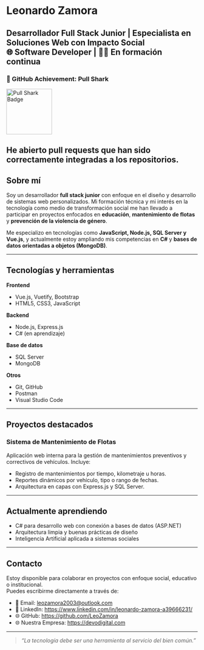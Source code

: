 # Leonardo Zamora

Desarrollador Full Stack Junior | Especialista en Soluciones Web con Impacto Social  
🌐 Software Developer | 👨‍💻 En formación continua
---
### 🦈 GitHub Achievement: Pull Shark

<img src="https://github.githubassets.com/images/modules/profile/achievements/pull-shark-default.png" width="120" alt="Pull Shark Badge" />

He abierto pull requests que han sido correctamente integradas a los repositorios.
---
## Sobre mí

Soy un desarrollador **full stack junior** con enfoque en el diseño y desarrollo de sistemas web personalizados. Mi formación técnica y mi interés en la tecnología como medio de transformación social me han llevado a participar en proyectos enfocados en **educación**, **mantenimiento de flotas** y **prevención de la violencia de género**.

Me especializo en tecnologías como **JavaScript, Node.js, SQL Server y Vue.js**, y actualmente estoy ampliando mis competencias en **C#** y **bases de datos orientadas a objetos (MongoDB)**.

---

## Tecnologías y herramientas

**Frontend**
- Vue.js, Vuetify, Bootstrap
- HTML5, CSS3, JavaScript

**Backend**
- Node.js, Express.js
- C# (en aprendizaje)

**Base de datos**
- SQL Server
- MongoDB

**Otros**
- Git, GitHub
- Postman
- Visual Studio Code

---

## Proyectos destacados

### Sistema de Mantenimiento de Flotas
Aplicación web interna para la gestión de mantenimientos preventivos y correctivos de vehículos. Incluye:
- Registro de mantenimientos por tiempo, kilometraje u horas.
- Reportes dinámicos por vehículo, tipo o rango de fechas.
- Arquitectura en capas con Express.js y SQL Server.
---

## Actualmente aprendiendo

- C# para desarrollo web con conexión a bases de datos (ASP.NET)
- Arquitectura limpia y buenas prácticas de diseño
- Inteligencia Artificial aplicada a sistemas sociales

---

## Contacto

Estoy disponible para colaborar en proyectos con enfoque social, educativo o institucional.  
Puedes escribirme directamente a través de:

- 📧 Email: leozamora2003@outlook.com
- 💼 LinkedIn: https://www.linkedin.com/in/leonardo-zamora-a39666231/
- 🌐 GitHub: https://github.com/LeoZamora
- 🌐 Nuestra Empresa: https://devodigital.com

---

> _“La tecnología debe ser una herramienta al servicio del bien común.”_
